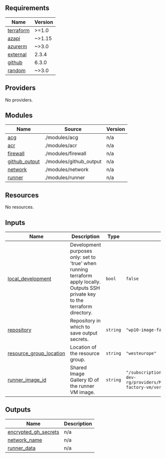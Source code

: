 <!-- BEGIN_TF_DOCS -->
## Requirements

| Name | Version |
|------|---------|
| <a name="requirement_terraform"></a> [terraform](#requirement\_terraform) | >=1.0 |
| <a name="requirement_azapi"></a> [azapi](#requirement\_azapi) | ~>1.15 |
| <a name="requirement_azurerm"></a> [azurerm](#requirement\_azurerm) | ~>3.0 |
| <a name="requirement_external"></a> [external](#requirement\_external) | 2.3.4 |
| <a name="requirement_github"></a> [github](#requirement\_github) | 6.3.0 |
| <a name="requirement_random"></a> [random](#requirement\_random) | ~>3.0 |

## Providers

No providers.

## Modules

| Name | Source | Version |
|------|--------|---------|
| <a name="module_acg"></a> [acg](#module\_acg) | ./modules/acg | n/a |
| <a name="module_acr"></a> [acr](#module\_acr) | ./modules/acr | n/a |
| <a name="module_firewall"></a> [firewall](#module\_firewall) | ./modules/firewall | n/a |
| <a name="module_github_output"></a> [github\_output](#module\_github\_output) | ./modules/github_output | n/a |
| <a name="module_network"></a> [network](#module\_network) | ./modules/network | n/a |
| <a name="module_runner"></a> [runner](#module\_runner) | ./modules/runner | n/a |

## Resources

No resources.

## Inputs

| Name | Description | Type | Default | Required |
|------|-------------|------|---------|:--------:|
| <a name="input_local_development"></a> [local\_development](#input\_local\_development) | Development purposes only: set to 'true' when running terraform apply locally. Outputs SSH private key to the terraform directory. | `bool` | `false` | no |
| <a name="input_repository"></a> [repository](#input\_repository) | Repository in which to save output secrets. | `string` | `"wp10-image-factory"` | no |
| <a name="input_resource_group_location"></a> [resource\_group\_location](#input\_resource\_group\_location) | Location of the resource group. | `string` | `"westeurope"` | no |
| <a name="input_runner_image_id"></a> [runner\_image\_id](#input\_runner\_image\_id) | Shared Image Gallery ID of the runner VM image. | `string` | `"/subscriptions/218f1214-da01-4678-8025-4e14a989e315/resourceGroups/wp10-tf-dev-rg/providers/Microsoft.Compute/galleries/wp10ImageFactoryGallery/images/image-factory-vm/versions/1.0.34"` | no |

## Outputs

| Name | Description |
|------|-------------|
| <a name="output_encrypted_gh_secrets"></a> [encrypted\_gh\_secrets](#output\_encrypted\_gh\_secrets) | n/a |
| <a name="output_network_name"></a> [network\_name](#output\_network\_name) | n/a |
| <a name="output_runner_data"></a> [runner\_data](#output\_runner\_data) | n/a |
<!-- END_TF_DOCS -->
